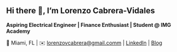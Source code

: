 ## Hi there 👋, I’m Lorenzo Cabrera-Vidales

**Aspiring Electrical Engineer | Finance Enthusiast | Student @ IMG Academy**

📍 Miami, FL | ✉️ lorenzovcabrera@gmail.comm | [LinkedIn](https://www.linkedin.com/in/lorenzo-cabrera-vidales-a9623433b/) | [Blog](lorenzocabreravidales.notion.site)
<!--
**lorenzoc-v/lorenzoc-v** is a ✨ _special_ ✨ repository because its `README.md` (this file) appears on your GitHub profile.

Here are some ideas to get you started:

- 🔭 I’m currently working on ...
- 🌱 I’m currently learning ...[Blog]
- 👯 I’m looking to collaborate on ...
- 🤔 I’m looking for help with ...
- 💬 Ask me about ...
- 📫 How to reach me: ...
- 😄 Pronouns: ...
- ⚡ Fun fact: ...
-->
